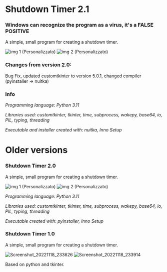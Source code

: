 # Shutdown Timer 2.1 
### Windows can recognize the program as a virus, it's a FALSE POSITIVE
A simple, small program for creating a shutdown timer.

![img 1 (Personalizzato)](https://user-images.githubusercontent.com/64761832/204908675-f2275b80-b013-49b1-a58e-5f993e94fa23.png)
![img 2 (Personalizzato)](https://user-images.githubusercontent.com/64761832/204908711-b35dbb7b-db86-4c7c-bb3d-9d446b6262f6.png)

### Changes from version 2.0:
Bug Fix, updated customtkinter to version 5.0.1, changed compiler (pyinstaller -> nuitka)

### Info

*Programming language:
Python 3.11*

*Libraries used:
customtkinter, tkinter, time, subprocess, wakepy, base64, io, PIL, typing, threading*

*Executable and installer created with:
nuitka, Inno Setup*

# Older versions

### Shutdown Timer 2.0 

A simple, small program for creating a shutdown timer.

![img 1 (Personalizzato)](https://user-images.githubusercontent.com/64761832/204908675-f2275b80-b013-49b1-a58e-5f993e94fa23.png)
![img 2 (Personalizzato)](https://user-images.githubusercontent.com/64761832/204908711-b35dbb7b-db86-4c7c-bb3d-9d446b6262f6.png)

*Programming language: Python 3.11*

*Libraries used: customtkinter, tkinter, time, subprocess, wakepy, base64, io, PIL, typing, threading*

*Executable created with: pyinstaller, Inno Setup*


### Shutdown Timer 1.0
A simple, small program for creating a shutdown timer.

![Screenshot_20221118_233626](https://user-images.githubusercontent.com/64761832/202816073-ad4a5b12-1a64-475e-bf2b-691c19e2707b.png)
![Screenshot_20221118_233914](https://user-images.githubusercontent.com/64761832/202816076-cb23247b-a07a-4622-9d74-bb279d11b0bb.png)

Based on python and tkinter.
